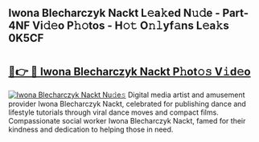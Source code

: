 ## Iwona Blecharczyk Nackt L𝚎a𝚔ed N𝚞𝚍e - Part-4NF Vi𝚍𝚎o P𝚑𝚘tos - H𝚘𝚝 O𝚗𝚕yf𝚊ns L𝚎a𝚔s 0K5CF

# <h2><a href="http://kf46paq.oniu.top/?m=Iwona+Blecharczyk+Nackt">🔗👉 🔴 Iwona Blecharczyk Nackt P𝚑ot𝚘𝚜 V𝚒d𝚎o</a></h2>

[![Iwona Blecharczyk Nackt Nu𝚍e𝚜](https://i.imgur.com/0qMVB7G.gif)](http://kf46paq.oniu.top/?m=Iwona+Blecharczyk+Nackt)
Digital media artist and amusement provider Iwona Blecharczyk Nackt, celebrated for publishing dance and lifestyle tutorials through viral dance moves and compact films. Compassionate social worker Iwona Blecharczyk Nackt, famed for their kindness and dedication to helping those in need.  
